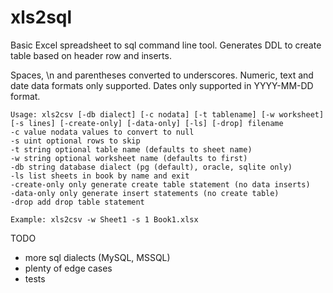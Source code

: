 # xls2sql

Basic Excel spreadsheet to sql command line tool.  Generates DDL to create table based on header row and inserts.  

Spaces, \n and parentheses converted to underscores.
Numeric, text and date data formats only supported. 
Dates only supported in YYYY-MM-DD format.

```
Usage: xls2csv [-db dialect] [-c nodata] [-t tablename] [-w worksheet] [-s lines] [-create-only] [-data-only] [-ls] [-drop] filename
-c value nodata values to convert to null
-s uint optional rows to skip
-t string optional table name (defaults to sheet name)
-w string optional worksheet name (defaults to first)
-db string database dialect (pg (default), oracle, sqlite only)
-ls list sheets in book by name and exit
-create-only only generate create table statement (no data inserts)
-data-only only generate insert statements (no create table)
-drop add drop table statement

Example: xls2csv -w Sheet1 -s 1 Book1.xlsx
```

TODO
- more sql dialects (MySQL, MSSQL)
- plenty of edge cases
- tests